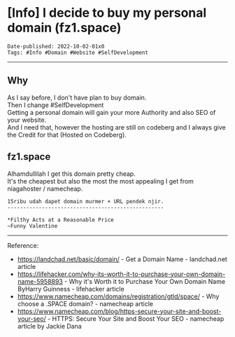 # [Info] I decide to buy my personal domain (fz1.space)  

```
Date-published: 2022-10-02-01x0
Tags: #Info #Domain #Website #SelfDevelopment
```
---

## Why

As I say before, I don't have plan to buy domain.   
Then I change #SelfDevelopment  
Getting a personal domain will gain your more Authority and also SEO of your website.  
And I need that, however the hosting are still on codeberg and I always give the Credit for that (Hosted on Codeberg).  

## fz1.space

Alhamdullilah I get this domain pretty cheap.  
It's the cheapest but also the most the most appealing I get from niagahoster / namecheap.  

```
15ribu udah dapet domain murmer + URL pendek njir.
--------------------------------------------------

*Filthy Acts at a Reasonable Price
~Funny Valentine
```

---

Reference:

* <https://landchad.net/basic/domain/> - Get a Domain Name - landchad.net article 
* <https://lifehacker.com/why-its-worth-it-to-purchase-your-own-domain-name-5958893> - Why it's Worth it to Purchase Your Own Domain Name
ByHarry Guinness - lifehacker article
* <https://www.namecheap.com/domains/registration/gtld/space/> - Why choose a .SPACE domain? - namecheap article
* <https://www.namecheap.com/blog/https-secure-your-site-and-boost-your-seo/> - HTTPS: Secure Your Site and Boost Your SEO - namecheap article by Jackie Dana
 
